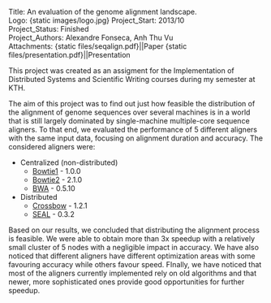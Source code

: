 Title: An evaluation of the genome alignment landscape.  
Logo: {static images/logo.jpg}
Project_Start: 2013/10  
Project_Status: Finished  
Project_Authors: Alexandre Fonseca, Anh Thu Vu  
Attachments:
    {static files/seqalign.pdf}||Paper
    {static files/presentation.pdf}||Presentation

This project was created as an assigment for the Implementation of Distributed Systems and Scientific Writing courses during my semester at KTH.

The aim of this project was to find out just how feasible the distribution of the alignment of genome sequences over several machines is in a world that is still largely dominated by single-machine multiple-core sequence aligners. To that end, we evaluated the performance of 5 different aligners with the same input data, focusing on alignment duration and accuracy. <!-- PELICAN_END_SUMMARY -->The considered aligners were:

* Centralized (non-distributed)
    * [Bowtie1](http://bowtie-bio.sourceforge.net) - 1.0.0
    * [Bowtie2](http://bowtie-bio.sourceforge.net/bowtie2/) - 2.1.0
    * [BWA](http://bio-bwa.sourceforge.net) - 0.5.10
* Distributed
    * [Crossbow](http://bowtie-bio.sourceforge.net/crossbow/) - 1.2.1
    * [SEAL](http://biodoop-seal.sourceforge.net/) - 0.3.2

Based on our results, we concluded that distributing the alignment process is feasible. We were able to obtain more than 3x speedup with a relatively small cluster of 5 nodes with a negligible impact in accuracy. We have also noticed that different aligners have different optimization areas with some favouring accuracy while others favour speed. FInally, we have noticed that most of the aligners currently implemented rely on old algorithms and that newer, more sophisticated ones provide good opportunities for further speedup.
